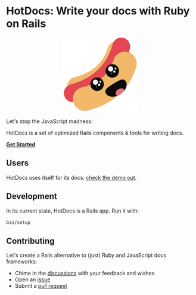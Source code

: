 # HotDocs: Write your docs with Ruby on Rails

<div align="center">
  <img width="200" width="200" src=".github/images/hot_docs.svg" />
</div>

Let's stop the JavaScript madness:

HotDocs is a set of optimized Rails components & tools for writing docs.

[**Get Started**](https://hotdocsrails.com)

## Users

HotDocs uses itself for its docs: [check the demo out](https://hotdocsrails.com).

## Development

In its current state, HotDocs is a Rails app. Run it with:

```bash
bin/setup
```

## Contributing

Let's create a Rails alternative to (just) Ruby and JavaScript docs frameworks:
- Chime in the [discussions](https://github.com/3v0k4/hot_docs/discussions) with your feedback and wishes
- Open an [issue](https://github.com/3v0k4/hot_docs/issues)
- Submit a [pull request](https://github.com/3v0k4/hot_docs/pulls)
